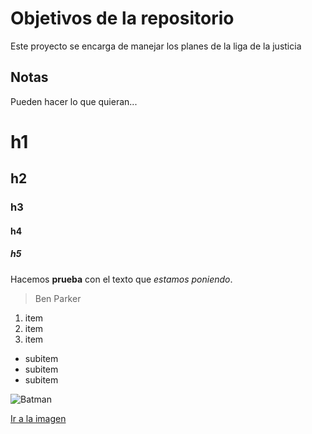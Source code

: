 # Objetivos de la repositorio

Este proyecto se encarga de manejar los planes de la liga de la justicia


## Notas
Pueden hacer lo que quieran...

# h1
## h2
### h3
#### h4
##### h5

Hacemos **prueba** con el texto que *estamos poniendo*. 
> Ben Parker

1. item
2. item
3. item
  * subitem
  * subitem
  * subitem

![Batman](http://cdn2.gamedots.mx/media/gd/styles/gallerie/public/images/2016/11/batmanaffleck.jpg)

[Ir a la imagen](https://www.amazon.es/gp/product/B076CMZTJT/ref=od_aui_detailpages00?ie=UTF8&psc=1)
